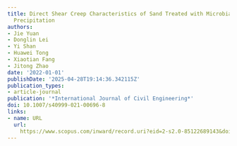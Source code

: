 ```yaml
---
title: Direct Shear Creep Characteristics of Sand Treated with Microbial-Induced Calcite
  Precipitation
authors:
- Jie Yuan
- Donglin Lei
- Yi Shan
- Huawei Tong
- Xiaotian Fang
- Jitong Zhao
date: '2022-01-01'
publishDate: '2025-04-28T19:14:36.342115Z'
publication_types:
- article-journal
publication: '*International Journal of Civil Engineering*'
doi: 10.1007/s40999-021-00696-8
links:
- name: URL
  url: 
    https://www.scopus.com/inward/record.uri?eid=2-s2.0-85122689143&doi=10.1007%2fs40999-021-00696-8&partnerID=40&md5=316cd99289977fcfaa6fd7b0ad30f4af
---
```

